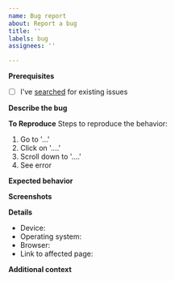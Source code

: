 ```yaml
---
name: Bug report
about: Report a bug
title: ''
labels: bug
assignees: ''

---
```


**Prerequisites**

- [ ] I've [searched](https://github.com/accessibility-exchange/platform/issues) for existing issues

**Describe the bug**
<!-- A clear and concise description of what the bug is. -->

**To Reproduce**
Steps to reproduce the behavior:
1. Go to '...'
2. Click on '....'
3. Scroll down to '....'
4. See error

**Expected behavior**
<!-- A clear and concise description of what you expected to happen. -->

**Screenshots**
<!-- If applicable, add screenshots to help explain your problem. -->

**Details**
- Device: 
- Operating system: 
- Browser: 
- Link to affected page: 

**Additional context**
<!-- Add any other context about the problem here. -->
